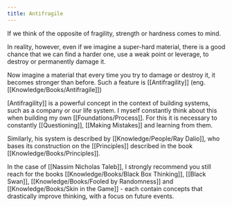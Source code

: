 ```yaml
---
title: Antifragile
---
```


If we think of the opposite of fragility, strength or hardness comes to mind.

In reality, however, even if we imagine a super-hard material, there is a good chance that we can find a harder one, use a weak point or leverage, to destroy or permanently damage it.  
  
Now imagine a material that every time you try to damage or destroy it, it becomes stronger than before. Such a feature is [[Antifragility]] (eng. [[Knowledge/Books/Antifragile]])

[Antifragility]] is a powerful concept in the context of building systems, such as a company or our life system. I myself constantly think about this when building my own [[Foundations/Process]]. For this it is necessary to constantly [[Questioning]], [[Making Mistakes]] and learning from them.

Similarly, his system is described by [[Knowledge/People/Ray Dalio]], who bases its construction on the [[Principles]] described in the book [[Knowledge/Books/Principles]].

In the case of [[Nassim Nicholas Taleb]], I strongly recommend you still reach for the books [[Knowledge/Books/Black Box Thinking]], [[Black Swan]], [[Knowledge/Books/Fooled by Randomness]] and [[Knowledge/Books/Skin in the Game]] - each contain concepts that drastically improve thinking, with a focus on future events.